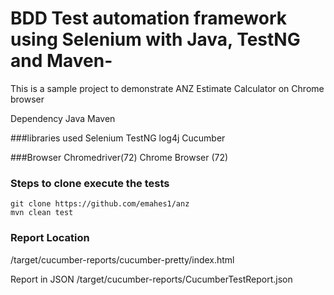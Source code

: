 # BDD Test automation framework using Selenium with Java, TestNG and Maven-
This is a sample project to demonstrate ANZ Estimate Calculator on Chrome browser

Dependency
Java
Maven


###libraries used
Selenium
TestNG
log4j
Cucumber

###Browser
Chromedriver(72)
Chrome Browser (72)

### Steps to clone execute the tests
```
git clone https://github.com/emahes1/anz
mvn clean test
```

### Report Location
/target/cucumber-reports/cucumber-pretty/index.html

Report in JSON
/target/cucumber-reports/CucumberTestReport.json



